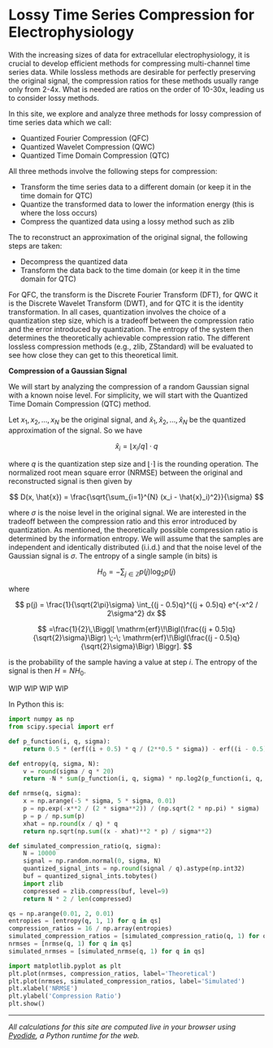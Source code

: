 # Lossy Time Series Compression for Electrophysiology

With the increasing sizes of data for extracellular electrophysiology, it is crucial to develop efficient methods for compressing multi-channel time series data. While lossless methods are desirable for perfectly preserving the original signal, the compression ratios for these methods usually range only from 2-4x. What is needed are ratios on the order of 10-30x, leading us to consider lossy methods.

In this site, we explore and analyze three methods for lossy compression of time series data which we call:

- Quantized Fourier Compression (QFC)
- Quantized Wavelet Compression (QWC)
- Quantized Time Domain Compression (QTC)

All three methods involve the following steps for compression:

- Transform the time series data to a different domain (or keep it in the time domain for QTC)
- Quantize the transformed data to lower the information energy (this is where the loss occurs)
- Compress the quantized data using a lossy method such as zlib

The to reconstruct an approximation of the original signal, the following steps are taken:

- Decompress the quantized data
- Transform the data back to the time domain (or keep it in the time domain for QTC)

For QFC, the transform is the Discrete Fourier Transform (DFT), for QWC it is the Discrete Wavelet Transform (DWT), and for QTC it is the identity transformation. In all cases, quantization involves the choice of a quantization step size, which is a tradeoff between the compression ratio and the error introduced by quantization. The entropy of the system then determines the theoretically achievable compression ratio. The different lossless compression methods (e.g., zlib, ZStandard) will be evaluated to see how close they can get to this theoretical limit.

**Compression of a Gaussian Signal**

We will start by analyzing the compression of a random Gaussian signal with a known noise level. For simplicity, we will start with the Quantized Time Domain Compression (QTC) method.

Let $x_1, x_2, \ldots, x_N$ be the original signal, and $\hat{x}_1, \hat{x}_2, \ldots, \hat{x}_N$ be the quantized approximation of the signal. So we have

$$
\hat{x}_i = \lfloor x_i / q \rceil \cdot q
$$

where $q$ is the quantization step size and $\lfloor \cdot \rceil$ is the rounding operation. The normalized root mean square error (NRMSE) between the original and reconstructed signal is then given by

$$
D(x, \hat{x}) = \frac{\sqrt{\sum_{i=1}^{N} (x_i - \hat{x}_i)^2}}{\sigma}
$$

where $\sigma$ is the noise level in the original signal. We are interested in the tradeoff between the compression ratio and this error introduced by quantization. As mentioned, the theoretically possible compression ratio is determined by the information entropy. We will assume that the samples are independent and identically distributed (i.i.d.) and that the noise level of the Gaussian signal is $\sigma$. The entropy of a single sample (in bits) is

$$
H_0 = -\sum_{j \in \mathbb{Z}} p(j) \log_2 p(j)
$$

where

$$
p(j) = \frac{1}{\sqrt{2\pi}\sigma} \int_{(j - 0.5)q}^{(j + 0.5)q} e^{-x^2 / 2\sigma^2} dx
$$

$$
=\frac{1}{2}\,\Biggl[
  \mathrm{erf}\!\Bigl(\frac{(j + 0.5)q}{\sqrt{2}\sigma}\Bigr)
  \;-\;
  \mathrm{erf}\!\Bigl(\frac{(j - 0.5)q}{\sqrt{2}\sigma}\Bigr)
\Biggr].
$$

is the probability of the sample having a value at step $i$. The entropy of the signal is then $H = NH_0$.

WIP WIP WIP WIP

In Python this is:

```python
import numpy as np
from scipy.special import erf

def p_function(i, q, sigma):
    return 0.5 * (erf((i + 0.5) * q / (2**0.5 * sigma)) - erf((i - 0.5) * q / (2**0.5 * sigma)))

def entropy(q, sigma, N):
    v = round(sigma / q * 20)
    return -N * sum(p_function(i, q, sigma) * np.log2(p_function(i, q, sigma)) for i in range(-v, v + 1) if p_function(i, q, sigma) > 0)

def nrmse(q, sigma):
    x = np.arange(-5 * sigma, 5 * sigma, 0.01)
    p = np.exp(-x**2 / (2 * sigma**2)) / (np.sqrt(2 * np.pi) * sigma)
    p = p / np.sum(p)
    xhat = np.round(x / q) * q
    return np.sqrt(np.sum((x - xhat)**2 * p) / sigma**2)

def simulated_compression_ratio(q, sigma):
    N = 10000
    signal = np.random.normal(0, sigma, N)
    quantized_signal_ints = np.round(signal / q).astype(np.int32)
    buf = quantized_signal_ints.tobytes()
    import zlib
    compressed = zlib.compress(buf, level=9)
    return N * 2 / len(compressed)

qs = np.arange(0.01, 2, 0.01)
entropies = [entropy(q, 1, 1) for q in qs]
compression_ratios = 16 / np.array(entropies)
simulated_compression_ratios = [simulated_compression_ratio(q, 1) for q in qs]
nrmses = [nrmse(q, 1) for q in qs]
simulated_nrmses = [simulated_nrmse(q, 1) for q in qs]

import matplotlib.pyplot as plt
plt.plot(nrmses, compression_ratios, label='Theoretical')
plt.plot(nrmses, simulated_compression_ratios, label='Simulated')
plt.xlabel('NRMSE')
plt.ylabel('Compression Ratio')
plt.show()
```

---

_All calculations for this site are computed live in your browser using [Pyodide](https://pyodide.org/), a Python runtime for the web._
